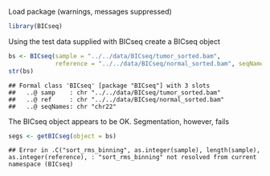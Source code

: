 Load package (warnings, messages suppressed)


```r
library(BICseq)
```

Using the test data supplied with BICseq create a BICseq object


```r
bs <- BICseq(sample = "../../data/BICseq/tumor_sorted.bam",
             reference = "../../data/BICseq/normal_sorted.bam", seqNames = "chr22")
str(bs)
```

```
## Formal class 'BICseq' [package "BICseq"] with 3 slots
##   ..@ samp    : chr "../../data/BICseq/tumor_sorted.bam"
##   ..@ ref     : chr "../../data/BICseq/normal_sorted.bam"
##   ..@ seqNames: chr "chr22"
```

The BICseq object appears to be OK.  Segmentation, however, fails


```r
segs <- getBICseg(object = bs)
```

```
## Error in .C("sort_rms_binning", as.integer(sample), length(sample), as.integer(reference), : "sort_rms_binning" not resolved from current namespace (BICseq)
```
